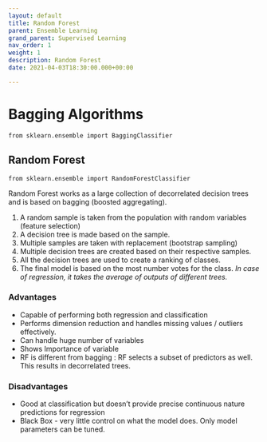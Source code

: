 ```yaml
---
layout: default
title: Random Forest
parent: Ensemble Learning
grand_parent: Supervised Learning
nav_order: 1
weight: 1
description: Random Forest
date: 2021-04-03T18:30:00.000+00:00

---
```

# Bagging Algorithms

    from sklearn.ensemble import BaggingClassifier

## Random Forest

    from sklearn.ensemble import RandomForestClassifier

Random Forest works as a large collection of decorrelated decision trees and is based on bagging (boosted aggregating).

1. A random sample is taken from the population with random variables (feature selection)
2. A decision tree is made based on the sample.
3. Multiple samples are taken with replacement (bootstrap sampling)
4. Multiple decision trees are created based on their respective samples.
5. All the decision trees are used to create a ranking of classes.
6. The final model is based on the most number votes for the class. _In case of regression, it takes the average of outputs of different trees._

### Advantages

* Capable of performing both regression and classification
* Performs dimension reduction and handles missing values / outliers effectively.
* Can handle huge number of variables
* Shows Importance of variable
* RF is different from bagging : RF selects a subset of predictors as well. This results in decorrelated trees.

### Disadvantages

* Good at classification but doesn’t provide precise continuous nature predictions for regression
* Black Box - very little control on what the model does. Only model parameters can be tuned.